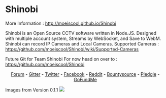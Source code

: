 # Shinobi

More Information : http://moeiscool.github.io/Shinobi

Shinobi is an Open Source CCTV software written in Node.JS. Designed with multiple account system, Streams by WebSocket, and Save to WebM. Shinobi can record IP Cameras and Local Cameras. Supported Cameras : https://github.com/moeiscool/Shinobi/wiki/Supported-Cameras

Future Git for Team Shinobi
For now head on over to : https://github.com/moeiscool/Shinobi

<center>
<a href="http://shinobicctv.freeforums.net/">Forum</a> - <a href="https://gitter.im/Shinobi-CCTV/Lobby?utm_source=share-link&utm_medium=link&utm_campaign=share-link">Gitter</a> - <a href="https://twitter.com/ShinobiCCTV">Twitter</a> - <a href="https://www.facebook.com/Shinobi-1223193167773738/?ref=bookmarks">Facebook</a> - <a href="https://www.reddit.com/r/ShinobiCCTV/">Reddit</a> - <a href="https://www.bountysource.com/teams/shinobi">Bountysource</a> - <a href="https://pledgie.com/campaigns/33051">Pledgie</a> - <a href="https://www.gofundme.com/help-me-fund-my-program">GoFundMe</a>
</center>

Images from Version 0.1.1
<img src="https://github.com/moeiscool/Shinobi/blob/master/web/libs/img/demo.gif?raw=true">
